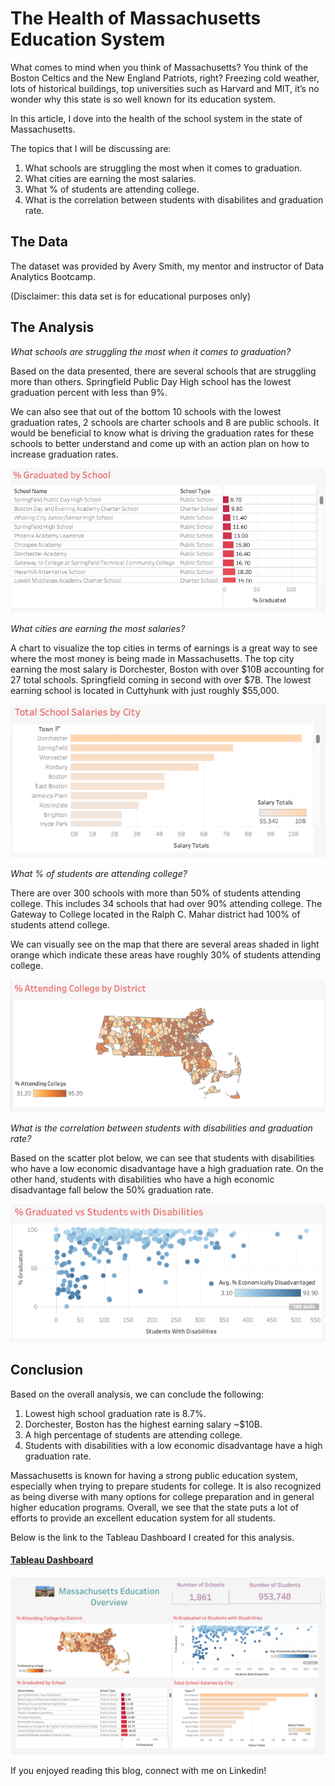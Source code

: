 # The Health of Massachusetts Education System

What comes to mind when you think of Massachusetts? You think of the Boston Celtics and the New England Patriots, right? Freezing cold weather, lots of historical buildings, top universities such as Harvard and MIT, it’s no wonder why this state is so well known for its education system.

In this article, I dove into the health of the school system in the state of Massachusetts.

The topics that I will be discussing are:

1.	What schools are struggling the most when it comes to graduation.
2.	What cities are earning the most salaries.
3.	What % of students are attending college.
4.	What is the correlation between students with disabilites and graduation rate.

## The Data

The dataset was provided by Avery Smith, my mentor and instructor of Data Analytics Bootcamp.

(Disclaimer: this data set is for educational purposes only)

## The Analysis

*What schools are struggling the most when it comes to graduation?*

Based on the data presented, there are several schools that are struggling more than others. Springfield Public Day High school has the lowest graduation percent with less than 9%.

We can also see that out of the bottom 10 schools with the lowest graduation rates, 2 schools are charter schools and 8 are public schools. It would be beneficial to know what is driving the graduation rates for these schools to better understand and come up with an action plan on how to increase graduation rates.

<img src="images/Graduatedbyschool.png?raw=true"/>

*What cities are earning the most salaries?*

A chart to visualize the top cities in terms of earnings is a great way to see where the most money is being made in Massachusetts. The top city earning the most salary is Dorchester, Boston with over $10B accounting for 27 total schools. Springfield coming in second with over $7B. The lowest earning school is located in Cuttyhunk with just roughly $55,000.

<img src="images/Totalschoolsalaries.png?raw=true"/>

*What % of students are attending college?*

There are over 300 schools with more than 50% of students attending college. This includes 34 schools that had over 90% attending college. The Gateway to College located in the Ralph C. Mahar district had 100% of students attend college.

We can visually see on the map that there are several areas shaded in light orange which indicate these areas have roughly 30% of students attending college.

<img src="images/AttendingCollege.png?raw=true"/>

*What is the correlation between students with disabilities and graduation rate?*

Based on the scatter plot below, we can see that students with disabilities who have a low economic disadvantage have a high graduation rate. On the other hand, students with disabilities who have a high economic disadvantage fall below the 50% graduation rate.

<img src="images/GraduatedvsDisabilities.png?raw=true"/>

## Conclusion

Based on the overall analysis, we can conclude the following:

1.	Lowest high school graduation rate is 8.7%. 
2.	Dorchester, Boston has the highest earning salary ~$10B.
3. A high percentage of students are attending college.
4.	Students with disabilities with a low economic disadvantage have a high graduation rate.

Massachusetts is known for having a strong public education system, especially when trying to prepare students for college. It is also recognized as being diverse with many options for college preparation and in general higher education programs. Overall, we see that the state puts a lot of efforts to provide an excellent education system for all students.

Below is the link to the Tableau Dashboard I created for this analysis.

#### [Tableau Dashboard](https://public.tableau.com/app/profile/vania.cortez/viz/MassachusettsProjectDAA/Dashboard1)

<img src="images/Tableau Dashboard.png?raw=true"/>

If you enjoyed reading this blog, connect with me on Linkedin!







